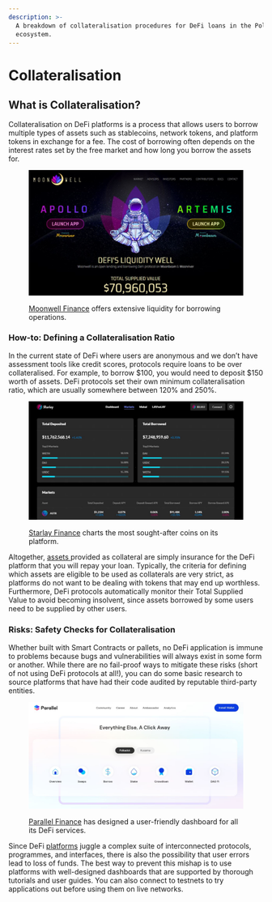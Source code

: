 ```yaml
---
description: >-
  A breakdown of collateralisation procedures for DeFi loans in the Polkadot
  ecosystem.
---
```


# Collateralisation

## What is Collateralisation?

Collateralisation on DeFi platforms is a process that allows users to borrow multiple types of assets such as stablecoins, network tokens, and platform tokens in exchange for a fee. The cost of borrowing often depends on the interest rates set by the free market and how long you borrow the assets for.

<figure><img src="../../../.gitbook/assets/O_BorrowingMoonwell.JPG" alt="The homepage of Moonwell Finance indicating to users that it offers lending and borrowing services."><figcaption><p><a href="https://moonwell.fi/">Moonwell Finance</a> offers extensive liquidity for borrowing operations.</p></figcaption></figure>



### How-to: Defining a Collateralisation Ratio <a href="#d48b" id="d48b"></a>

In the current state of DeFi where users are anonymous and we don’t have assessment tools like credit scores, protocols require loans to be over collateralised. For example, to borrow $100, you would need to deposit $150 worth of assets. DeFi protocols set their own minimum collateralisation ratio, which are usually somewhere between 120% and 250%.&#x20;

<figure><img src="../../../.gitbook/assets/O_BorrowingStarlayFi.JPG" alt="The markets page of Starlay Finance showing borrowed and deposited assets."><figcaption><p><a href="https://starlay.finance/app/markets">Starlay Finance</a> charts the most sought-after coins on its platform.</p></figcaption></figure>

Altogether, [assets ](../../1.acquisition/)provided as collateral are simply insurance for the DeFi platform that you will repay your loan. Typically, the criteria for defining which assets are eligible to be used as collaterals are very strict, as platforms do not want to be dealing with tokens that may end up worthless. Furthermore, DeFi protocols automatically monitor their Total Supplied Value to avoid becoming insolvent, since assets borrowed by some users need to be supplied by other users.&#x20;



### Risks: Safety Checks for Collateralisation <a href="#fc24" id="fc24"></a>

Whether built with Smart Contracts or pallets, no DeFi application is immune to problems because bugs and vulnerabilities will always exist in some form or another. While there are no fail-proof ways to mitigate these risks (short of not using DeFi protocols at all!), you can do some basic research to source platforms that have had their code audited by reputable third-party entities.&#x20;

<figure><img src="../../../.gitbook/assets/O_BorrowingParallelFi.JPG" alt="The homepage of Parallel Finance showing the links to its various services for Polkadot and Kusama."><figcaption><p><a href="https://parallel.fi/">Parallel Finance</a> has designed a user-friendly dashboard for all its DeFi services.</p></figcaption></figure>

Since DeFi [platforms](../../5.regulations/platforms/) juggle a complex suite of interconnected protocols, programmes, and interfaces, there is also the possibility that user errors lead to loss of funds. The best way to prevent this mishap is to use platforms with well-designed dashboards that are supported by thorough tutorials and user guides. You can also connect to testnets to try applications out before using them on live networks.

